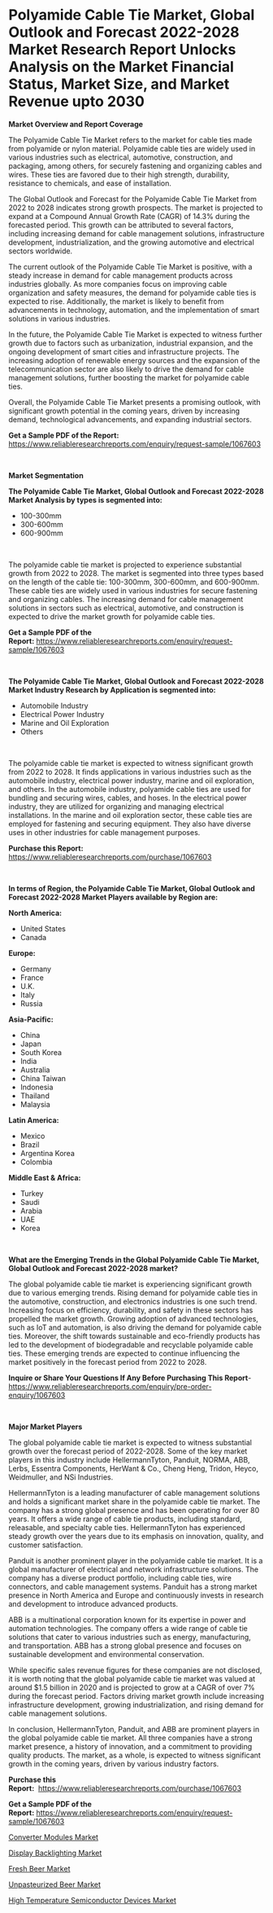 <p><h1>Polyamide Cable Tie Market, Global Outlook and Forecast 2022-2028 Market Research Report Unlocks Analysis on the Market Financial Status, Market Size, and Market Revenue upto 2030</h1></p><p><strong>Market Overview and Report Coverage</strong></p>
<p><p>The Polyamide Cable Tie Market refers to the market for cable ties made from polyamide or nylon material. Polyamide cable ties are widely used in various industries such as electrical, automotive, construction, and packaging, among others, for securely fastening and organizing cables and wires. These ties are favored due to their high strength, durability, resistance to chemicals, and ease of installation.</p><p>The Global Outlook and Forecast for the Polyamide Cable Tie Market from 2022 to 2028 indicates strong growth prospects. The market is projected to expand at a Compound Annual Growth Rate (CAGR) of 14.3% during the forecasted period. This growth can be attributed to several factors, including increasing demand for cable management solutions, infrastructure development, industrialization, and the growing automotive and electrical sectors worldwide.</p><p>The current outlook of the Polyamide Cable Tie Market is positive, with a steady increase in demand for cable management products across industries globally. As more companies focus on improving cable organization and safety measures, the demand for polyamide cable ties is expected to rise. Additionally, the market is likely to benefit from advancements in technology, automation, and the implementation of smart solutions in various industries.</p><p>In the future, the Polyamide Cable Tie Market is expected to witness further growth due to factors such as urbanization, industrial expansion, and the ongoing development of smart cities and infrastructure projects. The increasing adoption of renewable energy sources and the expansion of the telecommunication sector are also likely to drive the demand for cable management solutions, further boosting the market for polyamide cable ties.</p><p>Overall, the Polyamide Cable Tie Market presents a promising outlook, with significant growth potential in the coming years, driven by increasing demand, technological advancements, and expanding industrial sectors.</p></p>
<p><strong>Get a Sample PDF of the Report:</strong> <a href="https://www.reliableresearchreports.com/enquiry/request-sample/1067603">https://www.reliableresearchreports.com/enquiry/request-sample/1067603</a></p>
<p>&nbsp;</p>
<p><strong>Market Segmentation</strong></p>
<p><strong>The Polyamide Cable Tie Market, Global Outlook and Forecast 2022-2028 Market Analysis by types is segmented into:</strong></p>
<p><ul><li>100-300mm</li><li>300-600mm</li><li>600-900mm</li></ul></p>
<p>&nbsp;</p>
<p><p>The polyamide cable tie market is projected to experience substantial growth from 2022 to 2028. The market is segmented into three types based on the length of the cable tie: 100-300mm, 300-600mm, and 600-900mm. These cable ties are widely used in various industries for secure fastening and organizing cables. The increasing demand for cable management solutions in sectors such as electrical, automotive, and construction is expected to drive the market growth for polyamide cable ties.</p></p>
<p><strong>Get a Sample PDF of the Report:</strong>&nbsp;<a href="https://www.reliableresearchreports.com/enquiry/request-sample/1067603">https://www.reliableresearchreports.com/enquiry/request-sample/1067603</a></p>
<p>&nbsp;</p>
<p><strong>The Polyamide Cable Tie Market, Global Outlook and Forecast 2022-2028 Market Industry Research by Application is segmented into:</strong></p>
<p><ul><li>Automobile Industry</li><li>Electrical Power Industry</li><li>Marine and Oil Exploration</li><li>Others</li></ul></p>
<p>&nbsp;</p>
<p><p>The polyamide cable tie market is expected to witness significant growth from 2022 to 2028. It finds applications in various industries such as the automobile industry, electrical power industry, marine and oil exploration, and others. In the automobile industry, polyamide cable ties are used for bundling and securing wires, cables, and hoses. In the electrical power industry, they are utilized for organizing and managing electrical installations. In the marine and oil exploration sector, these cable ties are employed for fastening and securing equipment. They also have diverse uses in other industries for cable management purposes.</p></p>
<p><strong>Purchase this Report:</strong>&nbsp; <a href="https://www.reliableresearchreports.com/purchase/1067603">https://www.reliableresearchreports.com/purchase/1067603</a></p>
<p>&nbsp;</p>
<p><strong>In terms of Region, the Polyamide Cable Tie Market, Global Outlook and Forecast 2022-2028 Market Players available by Region are:</strong></p>
<p>
    <p> <strong> North America: </strong>
        <ul>
            <li>United States</li>
            <li>Canada</li>
        </ul>
        </p> 
    <p> <strong> Europe: </strong>
        <ul>
            <li>Germany</li>
            <li>France</li>
            <li>U.K.</li>
            <li>Italy</li>
            <li>Russia</li>
        </ul>
        </p> 
    <p> <strong> Asia-Pacific: </strong>
        <ul>
            <li>China</li>
            <li>Japan</li>
            <li>South Korea</li>
            <li>India</li>
            <li>Australia</li>
            <li>China Taiwan</li>
            <li>Indonesia</li>
            <li>Thailand</li>
            <li>Malaysia</li>
        </ul>
        </p> 
    <p> <strong> Latin America: </strong>
        <ul>
            <li>Mexico</li>
            <li>Brazil</li>
            <li>Argentina Korea</li>
            <li>Colombia</li>
        </ul>
        </p> 
    <p> <strong> Middle East & Africa: </strong>
        <ul>
            <li>Turkey</li>
            <li>Saudi</li>
            <li>Arabia</li>
            <li>UAE</li>
            <li>Korea</li>
        </ul>
    </p>
    </p>
<p>&nbsp;</p>
<p><strong>What are the Emerging Trends in the Global Polyamide Cable Tie Market, Global Outlook and Forecast 2022-2028 market?</strong></p>
<p><p>The global polyamide cable tie market is experiencing significant growth due to various emerging trends. Rising demand for polyamide cable ties in the automotive, construction, and electronics industries is one such trend. Increasing focus on efficiency, durability, and safety in these sectors has propelled the market growth. Growing adoption of advanced technologies, such as IoT and automation, is also driving the demand for polyamide cable ties. Moreover, the shift towards sustainable and eco-friendly products has led to the development of biodegradable and recyclable polyamide cable ties. These emerging trends are expected to continue influencing the market positively in the forecast period from 2022 to 2028.</p></p>
<p><strong>Inquire or Share Your Questions If Any Before Purchasing This Report</strong>- <a href="https://www.reliableresearchreports.com/enquiry/pre-order-enquiry/1067603">https://www.reliableresearchreports.com/enquiry/pre-order-enquiry/1067603</a></p>
<p>&nbsp;</p>
<p><strong>Major Market Players</strong></p>
<p><p>The global polyamide cable tie market is expected to witness substantial growth over the forecast period of 2022-2028. Some of the key market players in this industry include HellermannTyton, Panduit, NORMA, ABB, Lerbs, Essentra Components, HerWant & Co., Cheng Heng, Tridon, Heyco, Weidmuller, and NSi Industries.</p><p>HellermannTyton is a leading manufacturer of cable management solutions and holds a significant market share in the polyamide cable tie market. The company has a strong global presence and has been operating for over 80 years. It offers a wide range of cable tie products, including standard, releasable, and specialty cable ties. HellermannTyton has experienced steady growth over the years due to its emphasis on innovation, quality, and customer satisfaction.</p><p>Panduit is another prominent player in the polyamide cable tie market. It is a global manufacturer of electrical and network infrastructure solutions. The company has a diverse product portfolio, including cable ties, wire connectors, and cable management systems. Panduit has a strong market presence in North America and Europe and continuously invests in research and development to introduce advanced products.</p><p>ABB is a multinational corporation known for its expertise in power and automation technologies. The company offers a wide range of cable tie solutions that cater to various industries such as energy, manufacturing, and transportation. ABB has a strong global presence and focuses on sustainable development and environmental conservation.</p><p>While specific sales revenue figures for these companies are not disclosed, it is worth noting that the global polyamide cable tie market was valued at around $1.5 billion in 2020 and is projected to grow at a CAGR of over 7% during the forecast period. Factors driving market growth include increasing infrastructure development, growing industrialization, and rising demand for cable management solutions.</p><p>In conclusion, HellermannTyton, Panduit, and ABB are prominent players in the global polyamide cable tie market. All three companies have a strong market presence, a history of innovation, and a commitment to providing quality products. The market, as a whole, is expected to witness significant growth in the coming years, driven by various industry factors.</p></p>
<p><strong>Purchase this Report:</strong>&nbsp;&nbsp;<a href="https://www.reliableresearchreports.com/purchase/1067603">https://www.reliableresearchreports.com/purchase/1067603</a></p>
<p></p>
<p><strong>Get a Sample PDF of the Report:</strong>&nbsp;<a href="https://www.reliableresearchreports.com/enquiry/request-sample/1067603">https://www.reliableresearchreports.com/enquiry/request-sample/1067603</a></p>
<p><p><a href="https://www.linkedin.com/pulse/converter-modules-market-size-growth-forecast-from-2023-2030-qrv4e/">Converter Modules Market</a></p><p><a href="https://medium.com/@wall.see.write/display-backlighting-market-size-growth-forecast-2023-2030-af48fd171910">Display Backlighting Market</a></p><p><a href="https://www.reportprime.com/fresh-beer-r6650">Fresh Beer Market</a></p><p><a href="https://www.reportprime.com/unpasteurized-beer-r6651">Unpasteurized Beer Market</a></p><p><a href="https://www.linkedin.com/pulse/high-temperature-semiconductor-devices-market-size-growth-9gf6c/">High Temperature Semiconductor Devices Market</a></p></p>